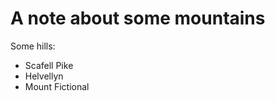 A note about some mountains
===========================

Some hills:

* Scafell Pike
* Helvellyn
* Mount Fictional
